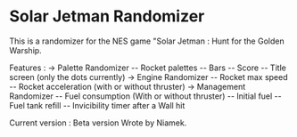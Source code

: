 # Solar Jetman Randomizer

This is a randomizer for the NES game "Solar Jetman : Hunt for the Golden Warship.

Features :
    -> Palette Randomizer
        -- Rocket palettes
        -- Bars
        -- Score
        -- Title screen (only the dots currently)
    -> Engine Randomizer
        -- Rocket max speed
        -- Rocket acceleration (with or without thruster)
    -> Management Randomizer
        -- Fuel consumption (With or without thruster)
        -- Initial fuel
        -- Fuel tank refill
        -- Invicibility timer after a Wall hit

Current version : Beta version
Wrote by Niamek.
